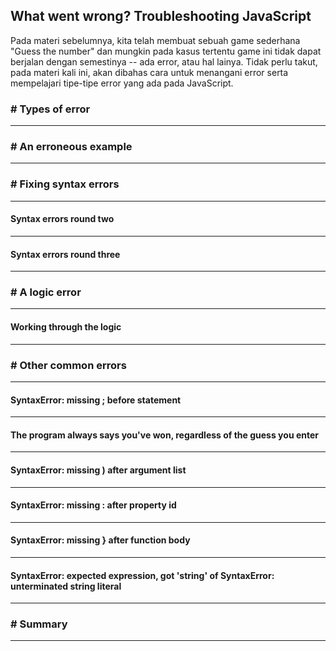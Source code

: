 ## What went wrong? Troubleshooting JavaScript

Pada materi sebelumnya, kita telah membuat sebuah game sederhana "Guess the number" dan mungkin pada kasus tertentu game ini tidak dapat
berjalan dengan semestinya -- ada error, atau hal lainya. Tidak perlu takut, pada materi kali ini, akan dibahas cara untuk menangani error
serta mempelajari tipe-tipe error yang ada pada JavaScript.

### # Types of error



---

### # An erroneous example



---

### # Fixing syntax errors



---

#### Syntax errors round two



---

#### Syntax errors round three



---

### # A logic error



---

#### Working through the logic



---

### # Other common errors



---

#### SyntaxError: missing ; before statement



---

#### The program always says you've won, regardless of the guess you enter



---

#### SyntaxError: missing ) after argument list



---

#### SyntaxError: missing : after property id



---

#### SyntaxError: missing } after function body



---

#### SyntaxError: expected expression, got 'string' of SyntaxError: unterminated string literal



---

### # Summary



---